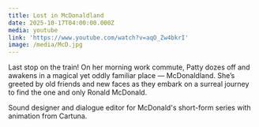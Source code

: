 ```yaml
---
title: Lost in McDonaldland
date: 2025-10-17T04:00:00.000Z
media: youtube
link: 'https://www.youtube.com/watch?v=aqO_Zw4bkrI'
image: /media/McD.jpg
---
```


Last stop on the train! On her morning work commute, Patty dozes off and awakens in a magical yet oddly familiar place — McDonaldland. She’s greeted by old friends and new faces as they embark on a surreal journey to find the one and only Ronald McDonald.

Sound designer and dialogue editor for McDonald's short-form series with animation from Cartuna.
